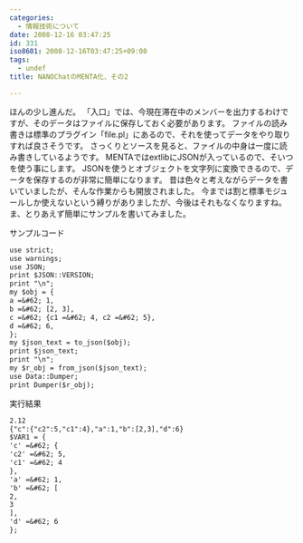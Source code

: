 ```yaml
---
categories:
  - 情報技術について
date: 2008-12-16 03:47:25
id: 331
iso8601: 2008-12-16T03:47:25+09:00
tags:
  - undef
title: NANOChatのMENTA化、その2

---
```


ほんの少し進んだ。
「入口」では、今現在滞在中のメンバーを出力するわけですが、そのデータはファイルに保存しておく必要があります。
ファイルの読み書きは標準のプラグイン「file.pl」にあるので、それを使ってデータをやり取りすれば良さそうです。
さっくりとソースを見ると、ファイルの中身は一度に読み書きしているようです。
MENTAではextlibにJSONが入っているので、そいつを使う事にします。
JSONを使うとオブジェクトを文字列に変換できるので、データを保存するのが非常に簡単になります。
昔は色々と考えながらデータを書いていましたが、そんな作業からも開放されました。
今までは割と標準モジュールしか使えないという縛りがありましたが、今後はそれもなくなりますね。
ま、とりあえず簡単にサンプルを書いてみました。


サンプルコード
```default
use strict;
use warnings;
use JSON;
print $JSON::VERSION;
print "\n";
my $obj = {
a =&#62; 1,
b =&#62; [2, 3],
c =&#62; {c1 =&#62; 4, c2 =&#62; 5},
d =&#62; 6,
};
my $json_text = to_json($obj);
print $json_text;
print "\n";
my $r_obj = from_json($json_text);
use Data::Dumper;
print Dumper($r_obj);
```
実行結果
```default
2.12
{"c":{"c2":5,"c1":4},"a":1,"b":[2,3],"d":6}
$VAR1 = {
'c' =&#62; {
'c2' =&#62; 5,
'c1' =&#62; 4
},
'a' =&#62; 1,
'b' =&#62; [
2,
3
],
'd' =&#62; 6
};
```
    	